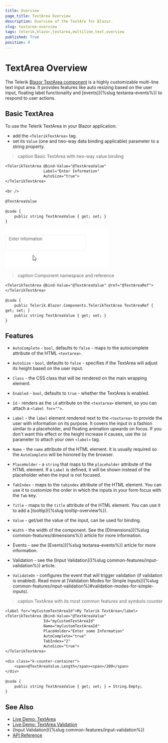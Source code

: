 ```yaml
---
title: Overview
page_title: TextArea Overview
description: Overview of the TextAre for Blazor.
slug: textarea-overview
tags: telerik,blazor,textarea,multiline,text,overview
published: True
position: 0
---
```


# TextArea Overview

The Telerik <a href ="https://www.telerik.com/blazor-ui/textarea" target="_blank">Blazor TextArea component</a> is a highly customizable multi-line text input area. It provides features like auto resizing based on the user input, floating label functionality and [events]({%slug textarea-events%}) to respond to user actions.

## Basic TextArea

To use the Telerik TextArea in your Blazor application:
* add the `<TelerikTextArea>` tag.
* set its `Value` (one and two-way data binding applicable) parameter to a string property.

>caption Basic TextArea with two-way value binding

````CSHTML
<TelerikTextArea @bind-Value="@TextAreaValue" 
                 Label="Enter Information" 
                 AutoSize="true">
</TelerikTextArea>

<br />

@TextAreaValue

@code {
    public string TextAreaValue { get; set; }
}
````

![basic textarea example](images/textarea-basic-example.gif)

>caption Component namespace and reference

````CSHTML
<TelerikTextArea @bind-Value="@TextAreaValue" @ref="@TextAreaRef"></TelerikTextArea>

@code {
    public Telerik.Blazor.Components.TelerikTextArea TextAreaRef { get; set; }
    public string TextAreaValue { get; set; }
}
````

## Features

* `AutoComplete` - `bool`, defaults to `false` - maps to the autocomplete attribute of the HTML `<textarea>`.

* `AutoSize` - `bool`, defaults to `false` - specifies if the TextArea will adjust its height based on the user input.

* `Class` - the CSS class that will be rendered on the main wrapping element.

* `Enabled` - `bool`, defaults to `true` - whether the TextArea is enabled.

* `Id` - renders as the `id` attribute on the `<textarea>` element, so you can attach a `<label for="">`.

* `Label` - the `label` element rendered next to the `<textarea>` to provide the user with information on its purpose. It covers the input in a fashion similar to a placeholder, and floating animation upwards on focus. If you don't want this effect or the height increase it causes, use the `Id` parameter to attach your own `<label>` tag.

* `Name` - the `name` attribute of the HTML element. It is usually required so the `AutoComplete` will be honored by the browser.

* `PlaceHolder` - a `string` that maps to the `placeholder` attribute of the HTML element. If a `Label` is defined, it will be shown instead of the placeholder when the input is not focused.

* `TabIndex` - maps to the `tabindex` attribute of the HTML element. You can use it to customize the order in which the inputs in your form focus with the `Tab` key.

* `Title` - maps to the `title` attribute of the HTML element. You can use it to add a [tooltip]({%slug tooltip-overview%}).

* `Value` - get/set the value of the input, can be used for binding.

* `Width` - the width of the component. See the [Dimensions]({%slug common-features/dimensions%}) article for more information.

* Events - see the [Events]({%slug textarea-events%}) article for more information.

* Validation - see the [Input Validation]({%slug common-features/input-validation%}) article.

* `ValidateOn` - configures the event that will trigger validation (if validation is enabled). Read more at [Validation Modes for Simple Inputs]({%slug common-features/input-validation%}#validation-modes-for-simple-inputs).

>caption TextArea with its most common features and symbols counter

````CSHTML
<label for="myCustomTextAreaId">My Telerik TextArea</label>
<TelerikTextArea @bind-Value="@TextAreaValue"
                 Id="myCustomTextAreaId"
                 Name="myCustomTextAreaId"
                 PlaceHolder="Enter some Information"
                 AutoComplete="true"
                 TabIndex="2"
                 AutoSize="true">
</TelerikTextArea>

<div class="k-counter-container">
    <span>@TextAreaValue.Length</span><span>/200</span>
</div>

@code {
    public string TextAreaValue { get; set; } = String.Empty;
}
````

## See Also

  * [Live Demo: TextArea](https://demos.telerik.com/blazor-ui/textarea/index)
  * [Live Demo: TextArea Validation](https://demos.telerik.com/blazor-ui/textarea/validation)
  * [Input Validation]({%slug common-features/input-validation%})
  * [API Reference](https://docs.telerik.com/blazor-ui/api/Telerik.Blazor.Components.TelerikTextArea)
